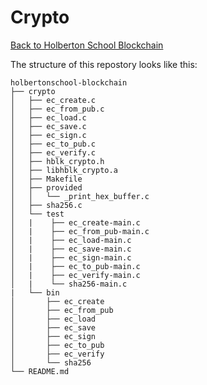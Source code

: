 # Crypto

[Back to Holberton School Blockchain](https://github.com/GabrielAbdul/holbertonschool-blockchain)

The structure of this repostory looks like this:
```
holbertonschool-blockchain
├── crypto
│   ├── ec_create.c
│   ├── ec_from_pub.c
│   ├── ec_load.c
│   ├── ec_save.c
│   ├── ec_sign.c
│   ├── ec_to_pub.c
│   ├── ec_verify.c
│   ├── hblk_crypto.h
│   ├── libhblk_crypto.a
│   ├── Makefile
│   ├── provided
│   │   └── _print_hex_buffer.c
│   ├── sha256.c
│   └── test
│   |    ├── ec_create-main.c
│   |    ├── ec_from_pub-main.c
│   |    ├── ec_load-main.c
│   |    ├── ec_save-main.c
│   |    ├── ec_sign-main.c
│   |    ├── ec_to_pub-main.c
│   |    ├── ec_verify-main.c
│   |    └── sha256-main.c
|   └── bin
│       ├── ec_create
│       ├── ec_from_pub
│       ├── ec_load
│       ├── ec_save
│       ├── ec_sign
│       ├── ec_to_pub
│       ├── ec_verify
│       └── sha256
└── README.md
```
